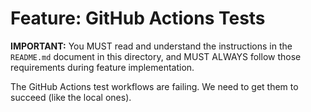 # Feature: GitHub Actions Tests

**IMPORTANT:** You MUST read and understand the instructions in the `README.md` document in this directory, and MUST ALWAYS follow those requirements during feature implementation.

The GitHub Actions test workflows are failing. We need to get them to succeed (like the local ones).
